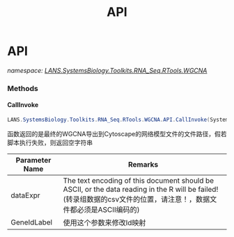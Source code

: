 ﻿---
title: API
---

# API
_namespace: [LANS.SystemsBiology.Toolkits.RNA_Seq.RTools.WGCNA](N-LANS.SystemsBiology.Toolkits.RNA_Seq.RTools.WGCNA.html)_





### Methods

#### CallInvoke
```csharp
LANS.SystemsBiology.Toolkits.RNA_Seq.RTools.WGCNA.API.CallInvoke(System.String,System.String,System.String,System.String,System.String)
```
函数返回的是最终的WGCNA导出到Cytoscape的网络模型文件的文件路径，假若脚本执行失败，则返回空字符串

|Parameter Name|Remarks|
|--------------|-------|
|dataExpr|The text encoding of this document should be ASCII, or the data reading in the R will be failed!(转录组数据的csv文件的位置，请注意！，数据文件都必须是ASCII编码的)|
|GeneIdLabel|使用这个参数来修改Id映射|



